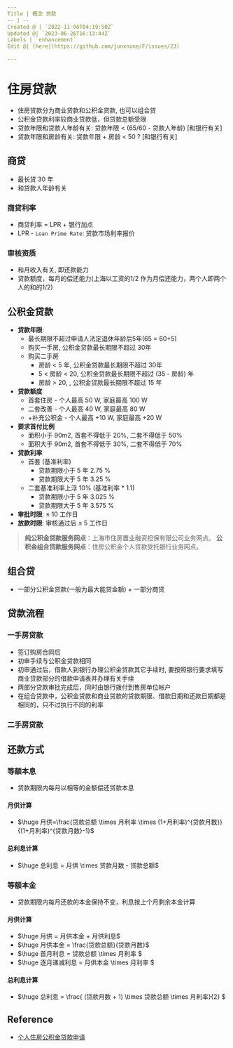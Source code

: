 ```yaml
---
Title | 概念 贷款
-- | --
Created @ | `2022-11-06T04:19:50Z`
Updated @| `2023-06-26T16:13:44Z`
Labels | `enhancement`
Edit @| [here](https://github.com/junxnone/F/issues/23)

---
```

# 住房贷款

- 住房贷款分为商业贷款和公积金贷款, 也可以组合贷 
- 公积金贷款利率较商业贷款低，但贷款总额受限
- 贷款年限和贷款人年龄有关: 贷款年限 < (65/60 - 贷款人年龄) [和银行有关]
- 贷款年限和房龄有关: 贷款年限 + 房龄 < 50 ? [和银行有关]

## 商贷
- 最长贷 30 年
- 和贷款人年龄有关

### 商贷利率
- 商贷利率 = LPR + 银行加点
- LPR - `Loan Prime Rate`:  贷款市场利率报价


### 审核资质
- 和月收入有关, 即还款能力
- 贷款额度，每月的偿还能力(上海以工资的1/2 作为月偿还能力，两个人即两个人的和的1/2)


## 公积金贷款

- **贷款年限**: 
  - 最长期限不超过申请人法定退休年龄后5年(65 = 60+5)
  - 购买一手房, 公积金贷款最长期限不超过 30年
  - 购买二手房
    - 房龄 < 5 年, 公积金贷款最长期限不超过 30年
    - 5 < 房龄 < 20, 公积金贷款最长期限不超过 (35 - 房龄) 年 
    - 房龄 > 20, , 公积金贷款最长期限不超过 15 年
- **贷款额度**
  - 首套住房 - 个人最高 50 W, 家庭最高 100 W
  - 二套改善 - 个人最高 40 W, 家庭最高 80 W
  - +补充公积金 - 个人最高 +10 W, 家庭最高 +20 W
- **要求首付比例**
  - 面积小于 90m2, 首套不得低于 20%, 二套不得低于 50%
  - 面积大于 90m2, 首套不得低于 30%, 二套不得低于 70%
- **贷款利率**
  - 首套 (基准利率)
    - 贷款期限小于 5 年 2.75 %
    - 贷款期限大于 5 年 3.25 %
  - 二套基准利率上浮 10% (基准利率 * 1.1) 
    - 贷款期限小于 5 年 3.025 %
    - 贷款期限大于 5 年 3.575 %
- **审批时限**: ≤ 10 工作日
- **放款时限**: 审核通过后 ≤ 5 工作日

> **纯公积金贷款服务网点**：上海市住房置业融资担保有限公司业务网点。
> **公积金组合贷款服务网点**：住房公积金个人贷款受托银行业务网点。

## 组合贷

- 一部分公积金贷款(一般为最大能贷金额) + 一部分商贷

## 贷款流程

### 一手房贷款
 
- 签订购房合同后
- 初审手续与公积金贷款相同
- 初审通过后，借款人到银行办理公积金贷款其它手续时, 要按照银行要求填写商业贷款部分的借款申请表并办理有关手续
- 两部分贷款审批完成后，同时由银行拨付到售房单位帐户
- 在组合贷款中，公积金贷款和商业贷款的贷款期限、借款日期和还款日期都是相同的，只不过执行不同的利率

### 二手房贷款

## 还款方式

### 等额本息

- 贷款期限内每月以相等的金额偿还贷款本息

#### 月供计算

- $\huge 月供=\frac{贷款总额 \times 月利率 \times (1+月利率)^{贷款月数}}{(1+月利率)^{贷款月数}-1}$

#### 总利息计算

- $\huge 总利息 = 月供 \times 贷款月数 - 贷款总额$


### 等额本金

- 贷款期限内每月还款的本金保持不变，利息按上个月剩余本金计算

#### 月供计算 

- $\huge 月供 = 月供本金 + 月供利息$
- $\huge 月供本金 = \frac{贷款总额}{贷款月数}$
- $\huge 首月利息 = 贷款总额 \times 月利率 $
- $\huge 逐月递减利息 = 月供本金 \times 月利率 $

#### 总利息计算

- $\huge 总利息 = \frac{ (贷款月数 + 1) \times 贷款总额 \times 月利率}{2} $


## Reference

- [个人住房公积金贷款申请](https://www.shgjj.com/html/newxxgk/ywzn/sydk/dksq/209130.html)

